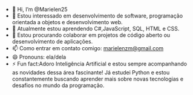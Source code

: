 - 👋 Hi, I’m @Marielen25
- 👀  Estou interessado em desenvolvimento de software, programação orientada a objetos e desenvolvimento web.
- 🌱 Atualmente estou aprendendo C#,JavaScript, SQL, HTML e CSS.
- 💞️ Estou procurando colaborar em projetos de código aberto ou desenvolvimento de aplicações.
- 📫 Como entrar em contato comigo: marielenzm@gmail.com
- 😄 Pronouns: ela/dela
- ⚡ Fun fact:Adoro Inteligência Artificial e estou sempre acompanhando as novidades dessa área fascinante! Já estudei Python e estou constantemente buscando aprender mais sobre novas tecnologias e desafios no mundo da programação.

<!---
Marielen25/Marielen25 is a ✨ special ✨ repository because its `README.md` (this file) appears on your GitHub profile.
You can click the Preview link to take a look at your changes.
--->
